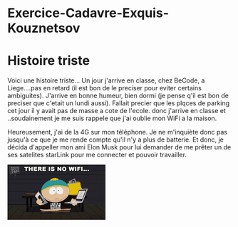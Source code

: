 # Exercice-Cadavre-Exquis-Kouznetsov

# Histoire triste

Voici une histoire triste... Un jour j'arrive en classe, chez BeCode, a Liege....pas en retard (il est bon de le preciser pour eviter certains ambiguites). J'arrive en bonne humeur, bien dormi (je pense q'il est bon de preciser que c'etait un lundi aussi). Fallait precier que les plqces de parking cet jour il y avait pas de masse a cote de l'ecole. donc j'arrive en classe et ..soudainement je me suis rappele que j'ai oublie mon WiFi a la maison.

Heureusement, j'ai de la 4G sur mon téléphone. Je ne m'inquiète donc pas jusqu'à ce que je me rende compte qu'il n'y a plus de batterie.
Et donc, je décida d'appeller mon ami Elon Musk pour lui demander de me prêter un de ses satelites starLink pour me connecter et pouvoir travailler.

![NOWIFI](nowifi.gif "NOWIFI!")
